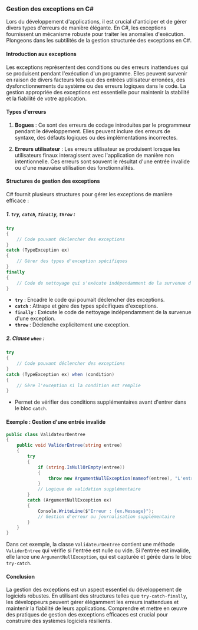 ### Gestion des exceptions en C#

Lors du développement d'applications, il est crucial d'anticiper et de gérer divers types d'erreurs de manière élégante. En C#, les exceptions fournissent un mécanisme robuste pour traiter les anomalies d'exécution. Plongeons dans les subtilités de la gestion structurée des exceptions en C#.

#### Introduction aux exceptions

Les exceptions représentent des conditions ou des erreurs inattendues qui se produisent pendant l'exécution d'un programme. Elles peuvent survenir en raison de divers facteurs tels que des entrées utilisateur erronées, des dysfonctionnements du système ou des erreurs logiques dans le code. La gestion appropriée des exceptions est essentielle pour maintenir la stabilité et la fiabilité de votre application.

#### Types d'erreurs

1. **Bogues** : Ce sont des erreurs de codage introduites par le programmeur pendant le développement. Elles peuvent inclure des erreurs de syntaxe, des défauts logiques ou des implémentations incorrectes.

2. **Erreurs utilisateur** : Les erreurs utilisateur se produisent lorsque les utilisateurs finaux interagissent avec l'application de manière non intentionnelle. Ces erreurs sont souvent le résultat d'une entrée invalide ou d'une mauvaise utilisation des fonctionnalités.

#### Structures de gestion des exceptions

C# fournit plusieurs structures pour gérer les exceptions de manière efficace :

##### 1. `try`, `catch`, `finally`, `throw` :

```csharp
try
{
    // Code pouvant déclencher des exceptions
}
catch (TypeException ex)
{
    // Gérer des types d'exception spécifiques
}
finally
{
    // Code de nettoyage qui s'exécute indépendamment de la survenue d'une exception
}
```

- **`try`** : Encadre le code qui pourrait déclencher des exceptions.
- **`catch`** : Attrape et gère des types spécifiques d'exceptions.
- **`finally`** : Exécute le code de nettoyage indépendamment de la survenue d'une exception.
- **`throw`** : Déclenche explicitement une exception.

##### 2. Clause `when` :

```csharp
try
{
    // Code pouvant déclencher des exceptions
}
catch (TypeException ex) when (condition)
{
    // Gère l'exception si la condition est remplie
}
```

- Permet de vérifier des conditions supplémentaires avant d'entrer dans le bloc `catch`.

#### Exemple : Gestion d'une entrée invalide

```csharp
public class ValidateurDentree
{
    public void ValiderEntree(string entree)
    {
        try
        {
            if (string.IsNullOrEmpty(entree))
            {
                throw new ArgumentNullException(nameof(entree), "L'entrée ne peut pas être nulle ou vide.");
            }
            // Logique de validation supplémentaire
        }
        catch (ArgumentNullException ex)
        {
            Console.WriteLine($"Erreur : {ex.Message}");
            // Gestion d'erreur ou journalisation supplémentaire
        }
    }
}
```

Dans cet exemple, la classe `ValidateurDentree` contient une méthode `ValiderEntree` qui vérifie si l'entrée est nulle ou vide. Si l'entrée est invalide, elle lance une `ArgumentNullException`, qui est capturée et gérée dans le bloc `try-catch`.

#### Conclusion

La gestion des exceptions est un aspect essentiel du développement de logiciels robustes. En utilisant des structures telles que `try-catch-finally`, les développeurs peuvent gérer élégamment les erreurs inattendues et maintenir la fiabilité de leurs applications. Comprendre et mettre en œuvre des pratiques de gestion des exceptions efficaces est crucial pour construire des systèmes logiciels résilients.
